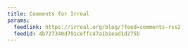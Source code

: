 ```yaml
---
title: Comments for Irreal
params:
  feedlink: https://irreal.org/blog/?feed=comments-rss2
  feedid: 4b727340d791ceffc47a1b1ead1d275b
---
```

